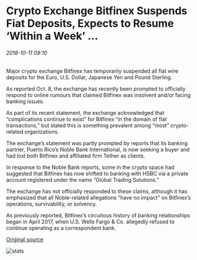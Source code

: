 # Crypto Exchange Bitfinex Suspends Fiat Deposits, Expects to Resume ‘Within a Week’ ...

###### 2018-10-11 09:10

Major crypto exchange Bitfinex has temporarily suspended all fiat wire deposits for the Euro, U.S. Dollar, Japanese Yen and Pound Sterling.

As reported Oct. 8, the exchange has recently been prompted to officially respond to online rumours that claimed Bitfinex was insolvent and/or facing banking issues.

As part of its recent statement, the exchange acknowledged that “complications continue to exist” for Bitfinex “in the domain of fiat transactions,” but stated this is something prevalent among “most” crypto-related organizations.

The exchange’s statement was partly prompted by reports that its banking partner, Puerto Rico’s Noble Bank International, is now seeking a buyer and had lost both Bitfinex and affiliated firm Tether as clients.

In response to the Noble Bank reports, some in the crypto space had suggested that Bitfinex has now shifted to banking with HSBC via a private account registered under the name “Global Trading Solutions.”

The exchange has not officially responded to these claims, although it has emphasized that all Noble-related allegations “have no impact” on Bitfinex’s operations, survivability, or solvency.

As previously reported, Bitfinex’s circuitous history of banking relationships began in April 2017, when U.S. Wells Fargo & Co. allegedly refused to continue operating as a correspondent bank.

[Original source](https://cointelegraph.com/news/crypto-exchange-bitfinex-suspends-fiat-deposits-expects-to-resume-within-a-week)

![stats](https://c.statcounter.com/11760860/0/a89fa40b/1/ "stats")